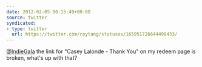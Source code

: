 ```yaml
---
date: 2012-02-05 00:15:49+00:00
source: twitter
syndicated:
- type: twitter
  url: https://twitter.com/roytang/statuses/165951726644498433/
---
```


[@IndieGala](https://twitter.com/IndieGala/) the link for "Casey Lalonde - Thank You" on my redeem page is broken, what's up with that?